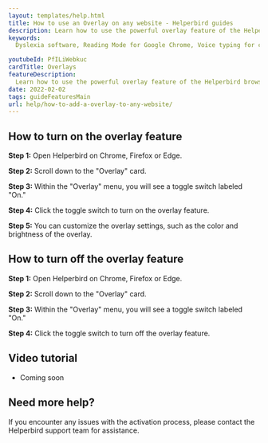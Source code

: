 ```yaml
---
layout: templates/help.html
title: How to use an Overlay on any website - Helperbird guides
description: Learn how to use the powerful overlay feature of the Helperbird browser extension.
keywords:
  Dyslexia software, Reading Mode for Google Chrome, Voice typing for chrome, Text to speech for chrome,  text reader, Immersive Reader, dyslexia fonts, accessibility software, dyslexia software, Helperbird for Edge, Helperbird for Firefox, Helperbird for Chrome, Opendyslexic for Chrome, OpenDyslexic

youtubeId: PfILiWebkuc
cardTitle: Overlays
featureDescription:
  Learn how to use the powerful overlay feature of the Helperbird browser extension
date: 2022-02-02
tags: guideFeaturesMain
url: help/how-to-add-a-overlay-to-any-website/
---
```


## How to turn on the overlay feature

**Step 1:** Open Helperbird on Chrome, Firefox or Edge.

**Step 2:** Scroll down to the "Overlay" card.

**Step 3:** Within the "Overlay" menu, you will see a toggle switch labeled "On."

**Step 4:** Click the toggle switch to turn on the overlay feature.

**Step 5:**  You can customize the overlay settings, such as the color and brightness of the overlay.



## How to turn off the overlay feature

**Step 1:** Open Helperbird on Chrome, Firefox or Edge.

**Step 2:** Scroll down to the "Overlay" card.

**Step 3:** Within the "Overlay" menu, you will see a toggle switch labeled "On."

**Step 4:** Click the toggle switch to turn off the overlay feature.

## Video tutorial

- Coming soon


## Need more help?

If you encounter any issues with the activation process, please contact the Helperbird support team for assistance.

